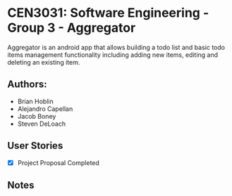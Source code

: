 # CEN3031: Software Engineering - Group 3 - Aggregator

Aggregator is an android app that allows building a todo list and basic todo items management functionality including adding new items, editing and deleting an existing item.

## Authors:

* Brian Hoblin
* Alejandro Capellan
* Jacob Boney
* Steven DeLoach

## User Stories
* [X] Project Proposal Completed

## Notes

